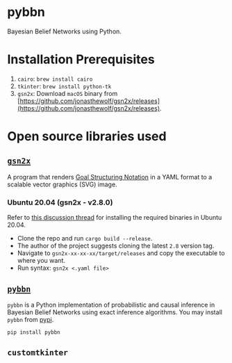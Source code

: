 # pybbn
Bayesian Belief Networks using Python.

# Installation Prerequisites

1. `cairo`: `brew install cairo`
2. `tkinter`: `brew install python-tk`
3. `gsn2x`: Download `macOS` binary from [https://github.com/jonasthewolf/gsn2x/releases](https://github.com/jonasthewolf/gsn2x/releases).

# Open source libraries used

## [`gsn2x`](https://github.com/jonasthewolf/gsn2x)
A program that renders [Goal Structuring Notation](https://scsc.uk/gsn) in a YAML format to a scalable vector graphics (SVG) image.

### Ubuntu 20.04 (gsn2x - v2.8.0)

Refer to [this discussion thread](https://github.com/jonasthewolf/gsn2x/discussions/333) for installing the required binaries in Ubuntu 20.04.
- Clone the repo and run `cargo build --release`.
- The author of the project suggests cloning the latest `2.8` version tag.
- Navigate to `gsn2x-xx-xx-xx/target/releases` and copy the executable to where you want.
- Run syntax: `gsn2x <.yaml file>`

## [`pybbn`](https://py-bbn.readthedocs.io/index.html)

`pybbn` is a Python implementation of probabilistic and causal inference in Bayesian Belief Networks using exact inference algorithms. You may install `pybbn` from [pypi](https://pypi.org/project/pybbn/).

```shell
pip install pybbn
```

## `customtkinter`
